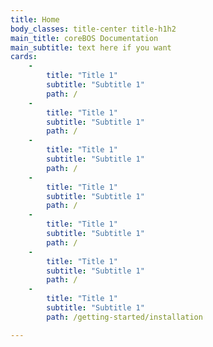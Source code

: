 ```yaml
---
title: Home
body_classes: title-center title-h1h2
main_title: coreBOS Documentation
main_subtitle: text here if you want
cards:
    -
        title: "Title 1"
        subtitle: "Subtitle 1"
        path: /
    -
        title: "Title 1"
        subtitle: "Subtitle 1"
        path: /
    -
        title: "Title 1"
        subtitle: "Subtitle 1"
        path: /
    -
        title: "Title 1"
        subtitle: "Subtitle 1"
        path: /
    -
        title: "Title 1"
        subtitle: "Subtitle 1"
        path: /
    -
        title: "Title 1"
        subtitle: "Subtitle 1"
        path: /
    -
        title: "Title 1"
        subtitle: "Subtitle 1"
        path: /getting-started/installation

---
```

